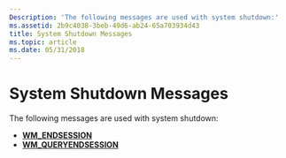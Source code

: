 ```yaml
---
Description: 'The following messages are used with system shutdown:'
ms.assetid: 2b9c4038-3beb-49d6-ab24-65a703934d43
title: System Shutdown Messages
ms.topic: article
ms.date: 05/31/2018
---
```


# System Shutdown Messages

The following messages are used with system shutdown:

-   [**WM\_ENDSESSION**](wm-endsession.md)
-   [**WM\_QUERYENDSESSION**](wm-queryendsession.md)

 

 




